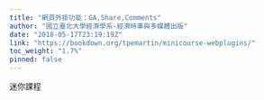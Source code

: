 ```yaml
---
title: "網頁外掛功能：GA,Share,Comments"
author: "國立臺北大學經濟學系-經濟時事與多媒體出版"
date: "2018-05-17T23:19:19Z"
link: "https://bookdown.org/tpemartin/minicourse-webplugins/"
toc_weight: "1.7%"
pinned: false
---
```


迷你課程
